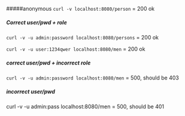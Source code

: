 #####anonymous 
`curl -v localhost:8080/person` = 200 ok

##### Correct user/pwd + role
`curl -v -u admin:password localhost:8080/persons` = 200 ok

`curl -v -u user:1234qwer localhost:8080/men` = 200 ok

##### correct user/pwd + incorrect role
`curl -v -u admin:password localhost:8080/men` = 500, should be 403

##### incorrect user/pwd
curl -v -u admin:pass localhost:8080/men = 500, should be 401
